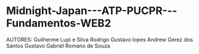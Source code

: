 # Midnight-Japan---ATP-PUCPR---Fundamentos-WEB2
AUTORES:
Guilherme Lupi e Silva
Rodrigo Gustavo lopes
Andrew Gerez dos Santos
Gustavo Gabriel Romano de Souza
